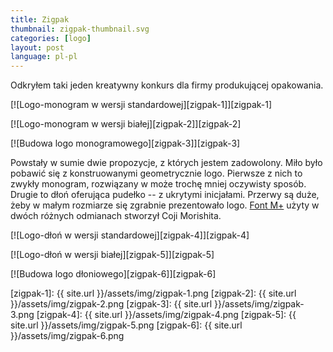 ```yaml
---
title: Zigpak
thumbnail: zigpak-thumbnail.svg
categories: [logo]
layout: post
language: pl-pl
---
```


Odkryłem taki jeden kreatywny konkurs dla firmy produkującej opakowania.

[![Logo-monogram w wersji standardowej][zigpak-1]][zigpak-1]

[![Logo-monogram w wersji białej][zigpak-2]][zigpak-2]

[![Budowa logo monogramowego][zigpak-3]][zigpak-3]

Powstały w sumie dwie propozycje, z których jestem zadowolony. Miło było pobawić się z konstruowanymi geometrycznie logo. Pierwsze z nich to zwykły monogram, rozwiązany w może trochę mniej oczywisty sposób. Drugie to dłoń oferująca pudełko -- z ukrytymi inicjałami. Przerwy są duże, żeby w małym rozmiarze się zgrabnie prezentowało logo. [Font M+](http://mplus-fonts.sourceforge.jp/) użyty w dwóch różnych odmianach stworzył Coji Morishita.

[![Logo-dłoń w wersji standardowej][zigpak-4]][zigpak-4]

[![Logo-dłoń w wersji białej][zigpak-5]][zigpak-5]

[![Budowa logo dłoniowego][zigpak-6]][zigpak-6]

[zigpak-1]: {{ site.url }}/assets/img/zigpak-1.png
[zigpak-2]: {{ site.url }}/assets/img/zigpak-2.png
[zigpak-3]: {{ site.url }}/assets/img/zigpak-3.png
[zigpak-4]: {{ site.url }}/assets/img/zigpak-4.png
[zigpak-5]: {{ site.url }}/assets/img/zigpak-5.png
[zigpak-6]: {{ site.url }}/assets/img/zigpak-6.png